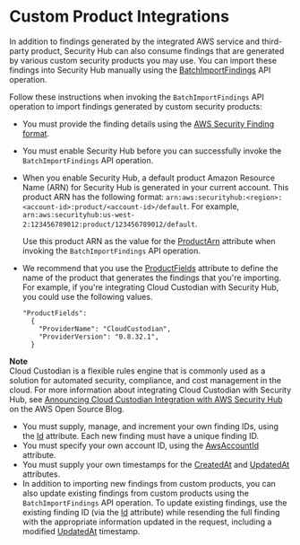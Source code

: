 # Custom Product Integrations<a name="securityhub-custom-providers"></a>

In addition to findings generated by the integrated AWS service and third\-party product, Security Hub can also consume findings that are generated by various custom security products you may use\. You can import these findings into Security Hub manually using the [BatchImportFindings](https://docs.aws.amazon.com/securityhub/1.0/APIReference/API_BatchImportFindings.html) API operation\.

Follow these instructions when invoking the `BatchImportFindings` API operation to import findings generated by custom security products: 
+ You must provide the finding details using the [AWS Security Finding format](https://docs.aws.amazon.com/securityhub/latest/userguide/securityhub-findings-format.html)\.
+ You must enable Security Hub before you can successfully invoke the `BatchImportFindings` API operation\.
+ When you enable Security Hub, a default product Amazon Resource Name \(ARN\) for Security Hub is generated in your current account\. This product ARN has the following format: `arn:aws:securityhub:<region>:<account-id>:product/<account-id>/default`\. For example, `arn:aws:securityhub:us-west-2:123456789012:product/123456789012/default`\.

  Use this product ARN as the value for the [ProductArn](https://docs.aws.amazon.com/securityhub/1.0/APIReference/API_AwsSecurityFinding.html#securityhub-Type-AwsSecurityFinding-ProductArn) attribute when invoking the `BatchImportFindings` API operation\.
+ We recommend that you use the [ProductFields](https://docs.aws.amazon.com/securityhub/1.0/APIReference/API_AwsSecurityFinding.html#securityhub-Type-AwsSecurityFinding-ProductFields) attribute to define the name of the product that generates the findings that you're importing\. For example, if you're integrating Cloud Custodian with Security Hub, you could use the following values\.

  ```
  "ProductFields": 
    {
      "ProviderName": "CloudCustodian",
      "ProviderVersion": "0.8.32.1",
    }
  ```
**Note**  
Cloud Custodian is a flexible rules engine that is commonly used as a solution for automated security, compliance, and cost management in the cloud\. For more information about integrating Cloud Custodian with Security Hub, see [Announcing Cloud Custodian Integration with AWS Security Hub](http://aws.amazon.com/blogs/opensource/announcing-cloud-custodian-integration-aws-security-hub/) on the AWS Open Source Blog\.
+ You must supply, manage, and increment your own finding IDs, using the [Id](https://docs.aws.amazon.com/securityhub/1.0/APIReference/API_AwsSecurityFinding.html#securityhub-Type-AwsSecurityFinding-Id) attribute\. Each new finding must have a unique finding ID\.
+ You must specify your own account ID, using the [AwsAccountId](https://docs.aws.amazon.com/securityhub/1.0/APIReference/API_AwsSecurityFinding.html#securityhub-Type-AwsSecurityFinding-AwsAccountId) attribute\.
+ You must supply your own timestamps for the [CreatedAt](https://docs.aws.amazon.com/securityhub/1.0/APIReference/API_AwsSecurityFinding.html#securityhub-Type-AwsSecurityFinding-CreatedAt) and [UpdatedAt](https://docs.aws.amazon.com/securityhub/1.0/APIReference/API_AwsSecurityFinding.html#securityhub-Type-AwsSecurityFinding-UpdatedAt) attributes\.
+ In addition to importing new findings from custom products, you can also update existing findings from custom products using the `BatchImportFindings` API operation\. To update existing findings, use the existing finding ID \(via the [Id](https://docs.aws.amazon.com/securityhub/1.0/APIReference/API_AwsSecurityFinding.html#securityhub-Type-AwsSecurityFinding-Id) attribute\) while resending the full finding with the appropriate information updated in the request, including a modified [UpdatedAt](https://docs.aws.amazon.com/securityhub/1.0/APIReference/API_AwsSecurityFinding.html#securityhub-Type-AwsSecurityFinding-UpdatedAt) timestamp\. 